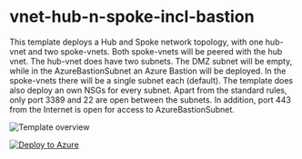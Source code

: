 # vnet-hub-n-spoke-incl-bastion

This template deploys a Hub and Spoke network topology, with one hub-vnet and two spoke-vnets. Both spoke-vnets will be peered with the hub vnet. The hub-vnet does have two subnets. The DMZ subnet will be empty, while in the AzureBastionSubnet an Azure Bastion will be deployed. In the spoke-vnets there will be a single subnet each (default). The template does also deploy an own NSGs for every subnet. Apart from the standard rules, only port 3389 and 22 are open between the subnets. In addition, port 443 from the Internet is open for access to AzureBastionSubnet.

![Template overview](https://github.com/grabery/graber.cloud-azure-templates/blob/main/networking/vnet-hub-n-spoke-incl-bastion/grabercloud-bastion-template-overview.png)

[![Deploy to Azure](https://aka.ms/deploytoazurebutton)](https://portal.azure.com/#create/Microsoft.Template/uri/https%3A%2F%2Fraw.githubusercontent.com%2Fgrabery%2Fgraber.cloud-azure-templates%2Fmain%2Fnetworking%2Fvnet-hub-n-spoke-incl-bastion%2Ftemplate.json)
